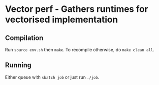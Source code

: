 # Vector perf - Gathers runtimes for vectorised implementation

## Compilation
Run `source env.sh` then `make`.
To recompile otherwise, do `make clean all`.

## Running
Either queue with `sbatch job` or just run `./job`.